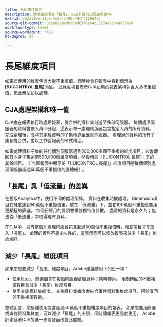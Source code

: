```yaml
---
title: 長尾維度項目
description: 說明維度項目「長尾」，以及其為何出現在報表中。
exl-id: 262a219a-315a-4c9b-a400-48cff119d45d
source-git-commit: 8cee89a8ed656ad6376e64c8327aa7c94a937ce9
workflow-type: tm+mt
source-wordcount: '437'
ht-degree: 0%

---
```


# 長尾維度項目

如果您使用的維度包含大量不重複值，有時候會在報表中看到標示為&#x200B;**[!UICONTROL 長尾]**&#x200B;的值。 此維度項目表示CJA使用的報表架構包含太多不重複值，因此無法加以處理。

## CJA處理架構和唯一值

CJA會在報表執行時處理報表，將合併的資料集分送至多部伺服器。 每個處理伺服器的資料會依人員ID分組，這表示單一處理伺服器包含指定人員的所有資料。 完成處理後，會將其處理資料的子集傳送至匯總伺服器。 處理過的資料的所有子集都會合併，並以工作區報表的形式傳回。

如果處理資料子集的任何個別伺服器遇到500,000多個不重複的維度項目，它會傳回其本身子集的前500,000個維度項目，然後傳回「[!UICONTROL 長尾]」下的其餘項目。 工作區報表中顯示的「[!UICONTROL 長尾]」維度項目是每個個別處理伺服器超過50萬個不重複值的匯總總計。

## 「長尾」與「低流量」的差異

在舊版Analytics中，使用不同的處理架構。 資料在收集時被處理。 Dimension項目在維度達到50萬個不重複值後，放在「低流量」下，並在100萬個不重複值套用更積極的篩選。 每個日曆月的開頭會重設獨特值計數。 處理的資料是永久的；無法從「低流量」中取得現有資料。

在CJA中，只有當個別處理伺服器包含超過50萬個不重複值時，維度項目才會放入「長尾」。 處理的資料不是永久性的，這表示您可以修改報表來減少「長尾」維度項目。

## 減少「長尾」維度項目

如果您想要減少「長尾」維度項目，Adobe建議使用下列任一項：

* 使用[filter](/help/components/filters/create-filters.md)。 篩選器會在每個伺服器處理資料子集時套用。 限制傳回的不重複值數目會減少「長尾」維度項目。
* 使用查詢資料集維度。 查詢資料集維度會結合事件資料集維度項目，限制傳回的不重複值數量。

整體而言，您很難使用包含超過50萬個不重複維度項目的報表。 如果您套用篩選或查詢資料集維度，可以減少「長尾」的出現，同時讓報表更易於使用。 Adobe計畫隨著CJA的進一步開發而改善此體驗。
